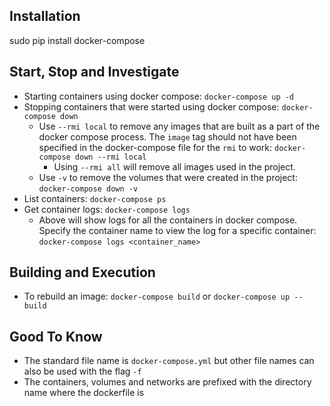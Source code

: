 ## Installation 
sudo pip install docker-compose

## Start, Stop and Investigate
- Starting containers using docker compose: `docker-compose up -d`
- Stopping containers that were started using docker compose: `docker-compose down`
    - Use  `--rmi local` to remove any images that are built as a part of the docker compose process. The `image` tag should not have been specified in the docker-compose file for the `rmi` to work: `docker-compose down --rmi local`
        - Using `--rmi all` will remove all images used in the project.
    - Use `-v` to remove the volumes that were created in the project: `docker-compose down -v`
- List containers: `docker-compose ps`
- Get container logs: `docker-compose logs`
    - Above will show logs for all the containers in docker compose. Specify the container name to view the log for a specific container: `docker-compose logs <container_name>`

## Building and Execution
- To rebuild an image: `docker-compose build` or `docker-compose up --build`

## Good To Know
- The standard file name is `docker-compose.yml` but other file names can also be used with the flag `-f`
- The containers, volumes and networks are prefixed with the directory name where the dockerfile is
